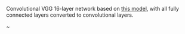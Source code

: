 Convolutional VGG 16-layer network based on [this model](https://gist.github.com/ksimonyan/211839e770f7b538e2d8), with all fully connected layers converted to convolutional layers. 

~                                        

